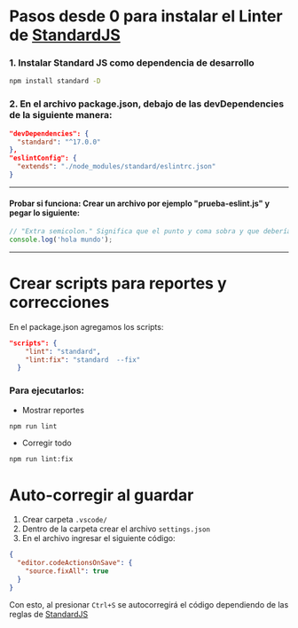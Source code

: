 # Pasos desde 0 para instalar el Linter de [StandardJS]([https://](https://standardjs.com/))

### 1. Instalar Standard JS como dependencia de desarrollo

```bash
npm install standard -D
```

### 2. En el archivo package.json, debajo de las devDependencies de la siguiente manera:

```json
"devDependencies": {
  "standard": "^17.0.0"
},
"eslintConfig": {
  "extends": "./node_modules/standard/eslintrc.json"
}
```

---

#### Probar si funciona: Crear un archivo por ejemplo "prueba-eslint.js" y pegar lo siguiente:

```javascript
// "Extra semicolon." Significa que el punto y coma sobra y que deberías eliminarlo.
console.log('hola mundo');
```

---

# Crear scripts para reportes y correcciones

En el package.json agregamos los scripts:

```json
"scripts": {
    "lint": "standard",
    "lint:fix": "standard  --fix"
  }
```

### Para ejecutarlos:

- Mostrar reportes

```bash
npm run lint
```

- Corregir todo

```bash
npm run lint:fix
```

# Auto-corregir al guardar

1. Crear carpeta `.vscode/`
2. Dentro de la carpeta crear el archivo `settings.json`
3. En el archivo ingresar el siguiente código:

```json
{
  "editor.codeActionsOnSave": {
    "source.fixAll": true
  }
}
```

Con esto, al presionar `Ctrl+S` se autocorregirá el código dependiendo de las reglas de [StandardJS]([https://](https://standardjs.com/))
